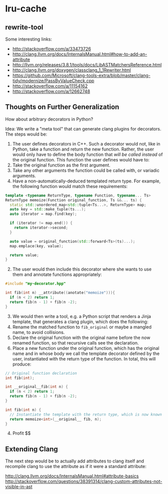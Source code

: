 # lru-cache

## rewrite-tool
Some interesting links:
* http://stackoverflow.com/a/33473726
* http://clang.llvm.org/docs/InternalsManual.html#how-to-add-an-attribute
* http://llvm.org/releases/3.8.1/tools/docs/LibASTMatchersReference.html
* http://clang.llvm.org/doxygen/classclang_1_1Rewriter.html
* https://github.com/Microsoft/clang-tools-extra/blob/master/clang-tidy/modernize/PassByValueCheck.cpp
* http://stackoverflow.com/a/11154162
* http://stackoverflow.com/a/12662748

## Thoughts on Further Generalization

How about arbitrary decorators in Python?

Idea: We write a "meta tool" that can generate clang plugins for decorators. The steps would be:

1. The user defines decorators in C++. Such a decorator would not, like in Python, take a function and return the new function. Rather, the user would only have to define the body function that *will be called instead* of the original function. This function the user defines would have to:
  1. Take the original function as the first argument.
  2. Take any other arguments the function could be called with, or variadic arguments.
  3. Have a non-automatically-deduced templated return type.
For example, the following function would match these requirements:

```cpp
template <typename ReturnType, typename Function, typename... Ts>
ReturnType memoize(Function original_function, Ts &&... ts) {
  static std::unordered_map<std::tuple<Ts...>, ReturnType> map;
  auto key = std::make_tuple(ts...);
  auto iterator = map.find(key);

  if (iterator != map.end()) {
    return iterator->second;
  }

  auto value = original_function(std::forward<Ts>(ts)...);
  map.emplace(key, value);

  return value;
}
```
2. The user would then include this decorator where she wants to use them and annotate functions appropriately:
```cpp
#include "my-decorator.hpp"

int fib(int n) __attribute((anotate("memoize"))){
  if (n < 2) return 1;
  return fib(n - 1) + fib(n -2);
}
```
3. We would then write a tool, e.g. a Python script that renders a Jinja template, that generates a clang plugin, which does the following:
  1. Rename the matched function to `fib_original` or maybe a mangled name, to avoid collisions.
  2. Declare the original function with the original name before the now renamed function, so that recursive calls see the declaration.
  3. Place a new function under the original function, which has the original name and in whose body we call the template decorator defined by the user,  instantiated with the return type of the function.
In total, this will produce:
```cpp
// Original function declaration
int fib(int);

int __original__fib(int n) {
  if (n < 2) return 1;
  return fib(n - 1) + fib(n -2);
}

int fib(int n) {
  // Instantiate the template with the return type, which is now known
  return memoize<int>(__original__ fib, n);
}
```
4. Profit $$

## Extending Clang

The next step would be to actually add attributes to clang itself and recompile clang to use the attribute as if it were a standard attribute:

http://clang.llvm.org/docs/InternalsManual.html#attribute-basics
http://stackoverflow.com/questions/38391314/clang-custom-attributes-not-visible-in-ast
